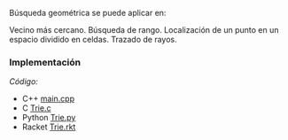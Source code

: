 Búsqueda geométrica se puede aplicar en:

Vecino más cercano.
Búsqueda de rango.
Localización de un punto en un espacio dividido en celdas.
Trazado de rayos.

### Implementación

_Código:_ 

- C++ [main.cpp](../ProximidadInterseccion/main.cpp)
- C [Trie.c](../ProximidadInterseccion/main.c)
- Python [Trie.py](../ProximidadInterseccion/main.py)
- Racket [Trie.rkt](../ProximidadInterseccion/main.rkt)
